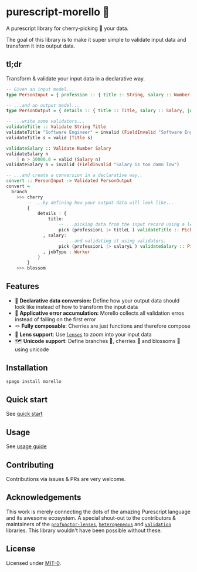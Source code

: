 # purescript-morello 🌸

A purescript library for cherry-picking 🍒 your data.

The goal of this library is to make it super simple to validate input data and transform it into output data.

## tl;dr 
Transform & validate your input data in a declarative way.

```purescript
-- Given an input model...
type PersonInput = { profession :: { title :: String, salary :: Number } }

-- ...and an output model...
type PersonOutput = { details :: { title :: Title, salary :: Salary, jobType :: JobType } }

-- ...write some validators...
validateTitle :: Validate String Title
validateTitle "Software Engineer" = invalid (FieldInvalid "Software Engineering is not a serious profession")
validateTitle s = valid (Title s)

validateSalary :: Validate Number Salary
validateSalary n 
    | n > 50000.0 = valid (Salary n)
validateSalary n = invalid (FieldInvalid "Salary is too damn low")

-- ...and create a conversion in a declarative way.. 
convert :: PersonInput -> Validated PersonOutput
convert =
  branch 
    >>> cherry 
        -- ...by defining how your output data will look like...
        { 
            details : { 
                title: 
                    -- ...picking data from the input record using a lens... 
                    pick (professionL |> titleL ) validateTitle :: Pick PersonInput Title
              , salary:
                    -- ...and validating it using validators.
                    pick (professionL |> salaryL ) validateSalary :: Pick PersonInput Salary
              , jobType : Worker
            }
        }
    >>> blossom 
```

## Features

- 📜 **Declarative data conversion:** Define how your output data should look like instead of how to transform the input data
- 🎒 **Applicative error accumulation:** Morello collects all validation erros instead of failing on the first error
- 🪢 **Fully composable**: Cherries are just functions and therefore compose
- 🔭 **Lens support**: Use [`lenses`](https://github.com/purescript-contrib/purescript-profunctor-lenses) to zoom into your input data
- 🗺️ **Unicode support**: Define branches 🌱, cherries 🍒 and blossoms 🌸 using unicode

## Installation

```bash
spago install morello
```

## Quick start

See [quick start](./docs/quickstart.md)


## Usage 

See [usage guide](./docs/usage-guide.md)

## Contributing

Contributions via issues & PRs are very welcome.

## Acknowledgements 

This work is merely connecting the dots of the amazing Purescript language and its awesome ecosystem. A special shout-out to the contributors & maintainers of the [`profunctor-lenses`](https://github.com/purescript-contrib/purescript-profunctor-lenses), [`heterogeneous`](https://github.com/natefaubion/purescript-heterogeneous/) and [`validation`](https://github.com/purescript/purescript-validation) libraries. This library wouldn't have been possible without these.

## License 

Licensed under [MIT-0](LICENSE).